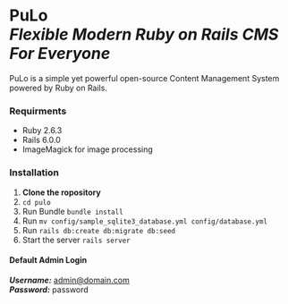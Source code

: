 # PuLo <br><em>Flexible Modern Ruby on Rails CMS For Everyone</em>


PuLo is a simple yet powerful open-source Content Management System powered by Ruby on Rails. 


### Requirments

*  Ruby 2.6.3
*  Rails 6.0.0
*  ImageMagick for image processing

### Installation


1. **Clone the ropository** 
2. ```cd pulo```
3. Run Bundle ```bundle install```
4. Run ```mv config/sample_sqlite3_database.yml config/database.yml```
5. Run ```rails db:create db:migrate db:seed```
6. Start the server ```rails server```

#### Default Admin Login

***Username:*** admin@domain.com <br>
***Password:*** password